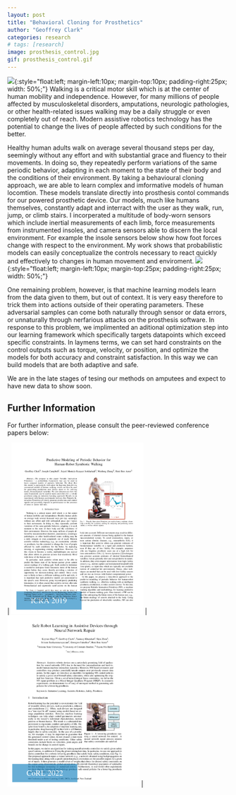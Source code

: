 ```yaml
---
layout: post
title: "Behavioral Cloning for Prosthetics"
author: "Geoffrey Clark"
categories: research
# tags: [research]
image: prosthesis_control.jpg
gif: prosthesis_control.gif
---
```


![](assets/img/prosthesis_control.gif){:style="float:left; margin-left:10px; margin-top:10px; padding-right:25px; width: 50%;"} 
Walking is a critical motor skill which is at the center of human mobility and independence.  However, for many millions of people affected by musculoskeletal disorders, amputations, neurologic pathologies, or other health-related issues walking may be a daily struggle or even completely out of reach. Modern assistive robotics technology has the potential to change the lives of people affected by such conditions for the better.

<!-- note out of context is confusing -->
Healthy human adults walk on average several thousand steps per day, seemingly without any effort and with substantial grace and fluency to their movements. In doing so, they repeatedly perform variations of the same periodic behavior, adapting in each moment to the state of their body and the conditions of their environment. By taking a behavioural cloning approach, we are able to learn complex and imformative models of human locomtion. These models translate directly into prosthesis contol commands for our powered prosthetic device. Our models, much like humans themselves, constantly adapt and interract with the user as they walk, run, jump, or climb stairs. I incorperated a multitude of body-worn sensors which include inertial measurements of each limb, force measurements from instrumented insoles, and camera sensors able to discern the local environment. For example the insole sensors below show how foot forces change with respect to the environment. My work shows that probabilistic models can easily conceptualize the controls necessary to react quickly and effectively to changes in human movement and enviroment.
![](assets/img/foot_pressure.gif){:style="float:left; margin-left:10px; margin-top:25px; padding-right:25px; width: 50%;"} 

One remaining problem, however, is that machine learning models learn from the data given to them, but out of context. It is very easy therefore to trick them into actions outside of their operating parameters. These adversarial samples can come both naturally through sensor or data errors, or unnaturally through nerfarious attacks on the prosthesis software. In response to this problem, we implimented an aditional optimization step into our learning framework which specifically targets datapoints which exceed specific constraints. In laymens terms, we can set hard constraints on the control outputs such as torque, velocity, or position, and optimize the models for both accuracy and constraint satisfaction. In this way we can build models that are both adaptive and safe.

We are in the late stages of tesing our methods on amputees and expect to have new data to show soon.

## Further Information
For further information, please consult the peer-reviewed conference papers below:

| <a href="https://arxiv.org/pdf/2005.13139.pdf"><img src="/assets/img/ICRA2019.png" alt="drawing" width="300"/></a> | <a href="https://openreview.net/pdf?id=X4228W0QpvN"><img src="/assets/img/CoRL2022.png" alt="drawing" width="300"/></a> |




<!-- link to icra2019 video with pic of video and play button-->


